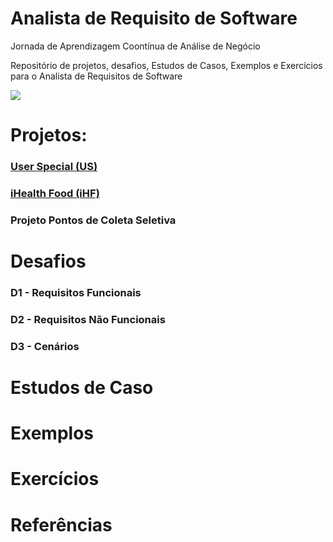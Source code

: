 # Analista de Requisito de Software
Jornada de Aprendizagem Coontínua de Análise de Negócio

Repositório de projetos, desafios, Estudos de Casos, Exemplos e Exercícios para o Analista de Requisitos de Software

![](http://www.etecnologia.com.br/treinamentos/fars/Infografico-fars-abr2020-v3.PNG)

# Projetos:

<a href="https://github.com/Rildosan/User-Special" ><H3><B>User Special (US)</B></H3></a>

<a href="https://github.com/Rildosan/iHealthFood" ><H3><B>iHealth Food (iHF)<B></H3></a>

<H3><B>Projeto Pontos de Coleta Seletiva<B></H3>

# Desafios
### **D1 - Requisitos Funcionais** ###

### **D2 - Requisitos Não Funcionais** ###

### **D3 - Cenários** ###

# Estudos de Caso

# Exemplos

# Exercícios

# Referências
